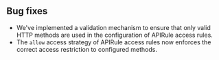 ## Bug fixes

- We've implemented a validation mechanism to ensure that only valid HTTP methods are used in the configuration of APIRule access rules.
- The `allow` access strategy of APIRule access rules now enforces the correct access restriction to configured methods.
